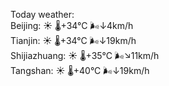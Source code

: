 Today weather:  
Beijing: ☀️   🌡️+34°C 🌬️↓4km/h  
Tianjin: ☀️   🌡️+34°C 🌬️↓19km/h  
Shijiazhuang: ☀️   🌡️+35°C 🌬️↘11km/h  
Tangshan: ☀️   🌡️+40°C 🌬️↓19km/h  
